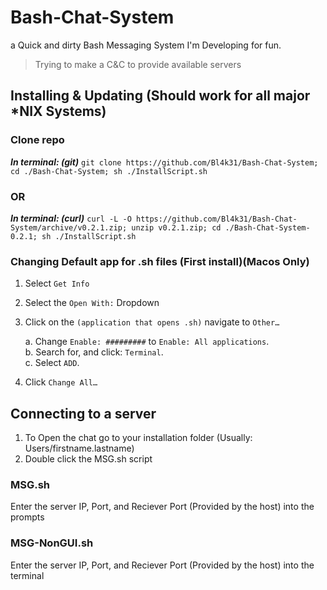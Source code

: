 # Bash-Chat-System

a Quick and dirty Bash Messaging System I'm Developing for fun.

> Trying to make a C&C to provide available servers

## Installing & Updating (Should work for all major *NIX Systems)

### Clone repo

**_In terminal: (git)_**
 `git clone https://github.com/Bl4k31/Bash-Chat-System; cd ./Bash-Chat-System; sh ./InstallScript.sh`

### OR

**_In terminal: (curl)_**
 `curl -L -O https://github.com/Bl4k31/Bash-Chat-System/archive/v0.2.1.zip; unzip v0.2.1.zip; cd ./Bash-Chat-System-0.2.1; sh ./InstallScript.sh`

### Changing Default app for .sh files (First install)(Macos Only)

1. Select `Get Info`
2. Select the `Open With:` Dropdown
3. Click on the `(application that opens .sh)` navigate to `Other…`

    a. Change `Enable: #########` to `Enable: All applications`.\
    b. Search for, and click: `Terminal`.\
    c. Select `ADD`.
4. Click `Change All…`

## Connecting to a server

1. To Open the chat go to your installation folder (Usually: Users/firstname.lastname)
2. Double click the MSG.sh script

### MSG.sh

Enter the server IP, Port, and Reciever Port (Provided by the host) into the prompts

### MSG-NonGUI.sh

Enter the server IP, Port, and Reciever Port (Provided by the host) into the terminal
